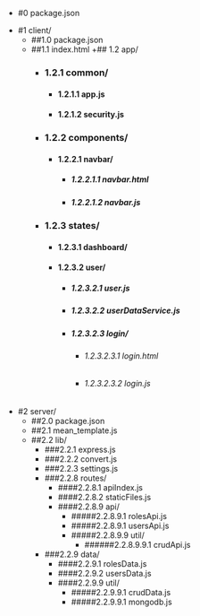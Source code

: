 - #0 package.json
+ #1 client/
	- ##1.0 package.json
    - ##1.1 index.html
	+## 1.2 app/
		+ ### 1.2.1 common/
		    - #### 1.2.1.1 app.js
			- #### 1.2.1.2 security.js
		+ ### 1.2.2 components/
			+ #### 1.2.2.1 navbar/
			    - ##### 1.2.2.1.1 navbar.html
				- ##### 1.2.2.1.2 navbar.js
		+ ### 1.2.3 states/
		    + #### 1.2.3.1 dashboard/
			+ #### 1.2.3.2 user/
			    - ##### 1.2.3.2.1 user.js
				- ##### 1.2.3.2.2 userDataService.js
				+ ##### 1.2.3.2.3 login/
				    - ###### 1.2.3.2.3.1 login.html
				    - ###### 1.2.3.2.3.2 login.js
+ #2 server/
	- ##2.0 package.json
    - ##2.1 mean_template.js
    + ##2.2 lib/
	    - ###2.2.1 express.js
		- ###2.2.2 convert.js
		- ###2.2.3 settings.js
		+ ###2.2.8 routes/
			- ####2.2.8.1 apiIndex.js
			- ####2.2.8.2 staticFiles.js
		    + ####2.2.8.9 api/
			    - #####2.2.8.9.1 rolesApi.js
				- #####2.2.8.9.1 usersApi.js
			    + #####2.2.8.9.9 util/
				    - ######2.2.8.9.9.1 crudApi.js
		+ ###2.2.9 data/
		    - ####2.2.9.1 rolesData.js
			- ####2.2.9.2 usersData.js
			+ ####2.2.9.9 util/
			    - #####2.2.9.9.1 crudData.js
				- #####2.2.9.9.1 mongodb.js
